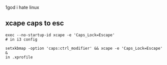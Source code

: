 1god i hate linux 

## xcape caps to esc

```
exec --no-startup-id xcape -e 'Caps_Lock=Escape' 
# in i3 config

setxkbmap -option 'caps:ctrl_modifier' && xcape -e 'Caps_Lock=Escape' &
in .xprofile
```
